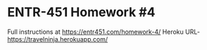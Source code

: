 # ENTR-451 Homework #4       

Full instructions at https://entr451.com/homework-4/
Heroku URL-  https://travelninja.herokuapp.com/